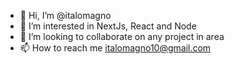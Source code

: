 - 👋 Hi, I’m @italomagno
- 👀 I’m interested in NextJs, React and Node
- 💞️ I’m looking to collaborate on any project in area
- 📫 How to reach me italomagno10@gmail.com

<!---
italomagno/italomagno is a ✨ special ✨ repository because its `README.md` (this file) appears on your GitHub profile.
You can click the Preview link to take a look at your changes.
--->

